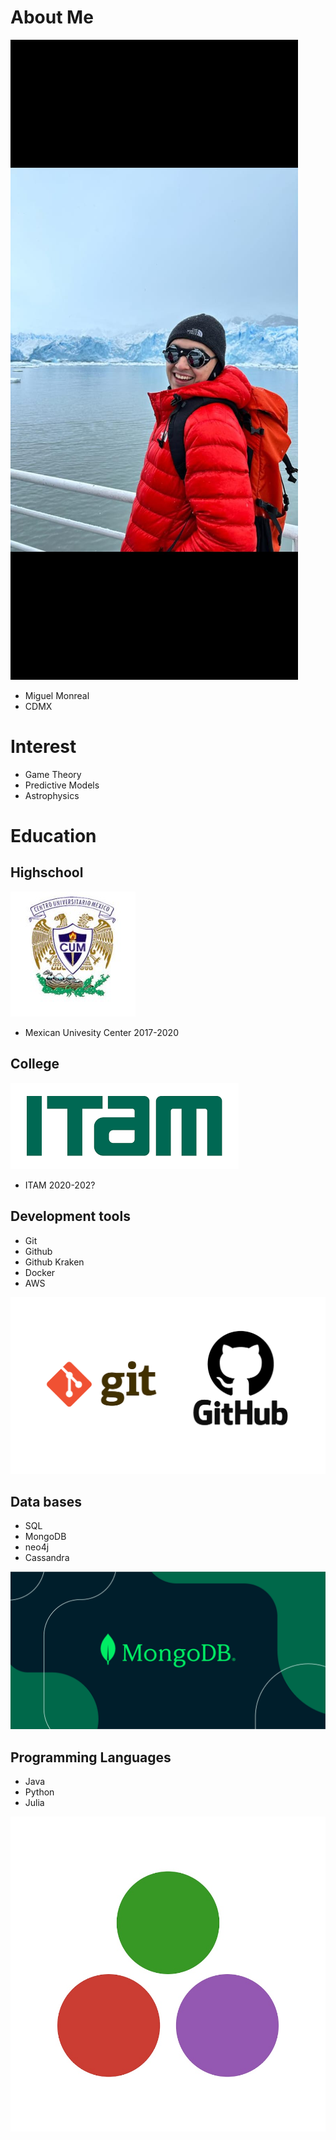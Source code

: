 # About Me
![](images/MiguelIC.jpeg)

 - Miguel Monreal
 - CDMX

# Interest 
 - Game Theory
 - Predictive Models
 - Astrophysics

# Education
## Highschool 
![](images/cum.jpeg)
- Mexican Univesity Center  2017-2020

## College 
![](images/itam.png)
- ITAM   2020-202?

## Development tools 
- Git
- Github
- Github Kraken
- Docker
- AWS

![](images/git&github.png)

## Data bases
- SQL
- MongoDB
- neo4j
- Cassandra

![](images/mongodb.png)

## Programming Languages
- Java
- Python
- Julia

![](images/julia.jpeg)
